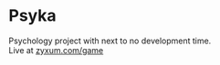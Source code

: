 # Psyka
Psychology project with next to no development time.  
Live at [zyxum.com/game](http://zyxum.com/game)
